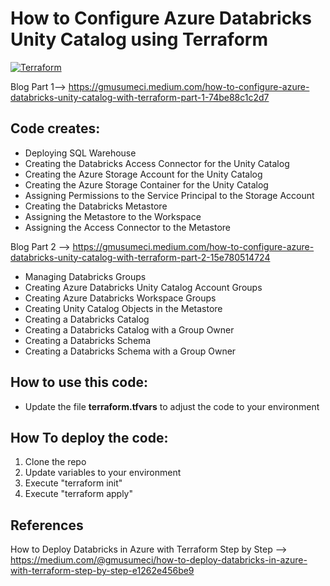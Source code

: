 # How to Configure Azure Databricks Unity Catalog using Terraform
[![Terraform](https://img.shields.io/badge/terraform-v1.5+-blue.svg)](https://www.terraform.io/downloads.html)

Blog Part 1--> https://gmusumeci.medium.com/how-to-configure-azure-databricks-unity-catalog-with-terraform-part-1-74be88c1c2d7

## Code creates:

* Deploying SQL Warehouse
* Creating the Databricks Access Connector for the Unity Catalog
* Creating the Azure Storage Account for the Unity Catalog
* Creating the Azure Storage Container for the Unity Catalog
* Assigning Permissions to the Service Principal to the Storage Account
* Creating the Databricks Metastore
* Assigning the Metastore to the Workspace
* Assigning the Access Connector to the Metastore

Blog Part 2 --> https://gmusumeci.medium.com/how-to-configure-azure-databricks-unity-catalog-with-terraform-part-2-15e780514724

* Managing Databricks Groups
* Creating Azure Databricks Unity Catalog Account Groups
* Creating Azure Databricks Workspace Groups
* Creating Unity Catalog Objects in the Metastore
* Creating a Databricks Catalog
* Creating a Databricks Catalog with a Group Owner
* Creating a Databricks Schema
* Creating a Databricks Schema with a Group Owner

## How to use this code:

* Update the file **terraform.tfvars** to adjust the code to your environment

## How To deploy the code:

1. Clone the repo
2. Update variables to your environment
3. Execute "terraform init"
4. Execute "terraform apply"

## References

How to Deploy Databricks in Azure with Terraform Step by Step --> https://medium.com/@gmusumeci/how-to-deploy-databricks-in-azure-with-terraform-step-by-step-e1262e456be9
